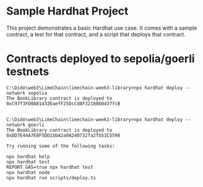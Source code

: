 # Sample Hardhat Project

This project demonstrates a basic Hardhat use case. It comes with a sample contract, a test for that contract, and a script that deploys that contract.

# Contracts deployed to sepolia/goerli testnets
```
C:\Dido\web3\LimeChain\limechain-week3-library>npx hardhat deploy --network sepolia
The BookLibrary contract is deployed to 0xC97f3FD0A81432EaefF25DcCd8F32180E0437fcB


C:\Dido\web3\LimeChain\limechain-week3-library>npx hardhat deploy --network goerli
The BookLibrary contract is deployed to 0xDD7E44A7E8F5DD1bbA2a9A240732fa2fb51C5598

Try running some of the following tasks:

npx hardhat help
npx hardhat test
REPORT_GAS=true npx hardhat test
npx hardhat node
npx hardhat run scripts/deploy.ts

